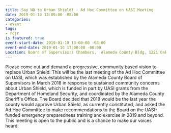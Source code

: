 ```yaml
---
title: Say NO to Urban Shield! - Ad Hoc Committee on UASI Meeting
date: 2019-01-10 13:00:00 -08:00
categories:
- event
tags:
- rcjr
is featured: true
event-start-date: 2019-01-10 13:00:00 -08:00
event-end-date: 2019-01-10 17:00:00 -08:00
Location: Board of Supervisors Chambers,  Alameda County Bldg. 1221 Oak St., Oakland
---
```


Please come out and demand a progressive, community based vision to replace Urban Shield.
This will be the last meeting of the Ad Hoc Committee on UASI, which was established by the Alameda County Board of Supervisors in March 2018 in response to sustained community concerns about Urban Shield, which is funded in part by UASI grants from the Department of Homeland Security, and coordinated by the Alameda County Sheriff's Office. 
The Board decided that 2018 would be the last year the county would approve Urban Shield, as currently constituted, and asked the Ad Hoc Committee to make recommendations to the Board on the UASI-funded emergency preparedness training and exercise in 2019 and beyond.
This meeting is open to the public and is a chance to make our voices heard.
